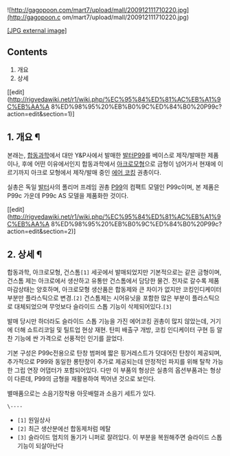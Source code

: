 ![http://gagopoon.com/mart7/upload/mall/200912111710220.jpg](http://gagopoon.c
om/mart7/upload/mall/200912111710220.jpg)

[[JPG external
image]](http://gagopoon.com/mart7/upload/mall/200912111710220.jpg)

  

## Contents

    

1. 개요 
2. 상세 

[[edit](http://rigvedawiki.net/r1/wiki.php/%EC%95%84%ED%81%AC%EB%A1%9C%EB%AA%A
8%ED%98%95%20%EB%B0%9C%ED%84%B0%20P99c?action=edit&section=1)]

## 1. 개요 ¶

본래는, [합동과학](%ED%95%A9%EB%8F%99%EA%B3%BC%ED%95%99.md)에서 대만 Y&P사에서 발매한 [발터P99](%EB%B0%9C%ED%84%B0%20P99.md)를 베이스로 제작/발매한 제품이나, 후에 어떤 이유에서인지 합동과학에서
[아크로모형](%EC%95%84%ED%81%AC%EB%A1%9C%EB%AA%A8%ED%98%95.md)으로 금형이 넘어가서 현재에
이르기까지 아크로 모형에서 제작/발매 중인 [에어 코킹](%EC%97%90%EC%96%B4%20%EC%BD%94%ED%82%B9.md)
권총이다.

  

실총은 독일 [발터](%EB%B0%9C%ED%84%B0.md)사의 폴리머 프레임 권총
[P99](%EB%B0%9C%ED%84%B0%20P99.md)의 컴팩트 모델인 P99c이며, 본 제품은 P99c 가운데 P99c AS
모델을 제품화한 것이다.

[[edit](http://rigvedawiki.net/r1/wiki.php/%EC%95%84%ED%81%AC%EB%A1%9C%EB%AA%A
8%ED%98%95%20%EB%B0%9C%ED%84%B0%20P99c?action=edit&section=2)]

## 2. 상세 ¶

합동과학, 아크로모형, 건스톰`[1]` 세곳에서 발매되었지만 기본적으로는 같은 금형이며, 건스톰 제는 아크로에서 생산하고 유통만 건스톰에서
담당한 물건. 전자로 갈수록 제품 마감상태는 양호하며, 아크로모형 생산품은 합동제와 큰 차이가 없지만 코킹인디케이터 부분만 플라스틱으로
변경.`[2]` 건스톰제는 시어유닛을 포함한 많은 부분이 플라스틱으로 대체되었으며 무엇보다 슬라이드 스톱 기능이 삭제되어있다.`[3]`

  

발매 당시만 하더라도 슬라이드 스톱 기능을 가진 에어코킹 권총이 많지 않았는데, 거기에 더해 쇼트리코일 및 틸트업 현상 재현. 탄피 배출구
개방, 코킹 인디케이터 구현 등 알찬 기능에 싼 가격으로 선풍적인 인기를 끌었다.

  

기본 구성은 P99c전용으로 탄창 범퍼에 짧은 핑거레스트가 덧대어진 탄창이 제공되며, 추가적으로 P99와 동일한 롱탄창이 추가로 제공되는데
안정적인 파지를 위해 탈착 가능한 그립 연장 어댑터가 포함되어있다. 다만 이 부품의 형상은 실총의 옵션부품과는 형상이 다른데, P99의
금형을 재활용하여 찍어낸 것으로 보인다.

  

별매품으로는 소음기장착용 아웃배럴과 소음기 세트가 있다.

`\----`

  * `[1]` 원일상사
  * `[2]` 최근 생산분에선 합동제처럼 메탈
  * `[3]` 슬라이드 멈치의 돌기가 니퍼로 잘려있다. 이 부분을 복원해주면 슬라이드 스톱 기능이 되살아난다

